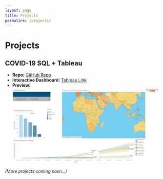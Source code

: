 ```yaml
---
layout: page
title: Projects
permalink: /projects/
---
```


# Projects

## COVID-19 SQL + Tableau
- **Repo:** [GitHub Repo](https://github.com/Chandrika2914/COVID-Death-analysis-SQL)  
- **Interactive Dashboard:** [Tableau Link](https://public.tableau.com/shared/PF7WG76NQ?:display_count=n&:origin=viz_share_link)  
- **Preview:**  
![Dashboard Screenshot](/assets/Covid-death-percentage-analysis-dashboard.png)


*(More projects coming soon...)*
